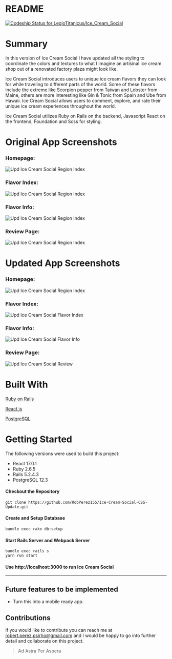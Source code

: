 # README
[![Codeship Status for LegioTitanicus/Ice_Cream_Social](https://app.codeship.com/projects/cafd2db0-ace2-0138-c747-76dd5aede139/status?branch=master)](https://app.codeship.com/projects/403543)


# Summary
In this version of Ice Cream Social I have updated all the styling to coordinate the colors and textures to what I imagine an artisinal ice cream shop out of a renovated factory plaza might look like.  

Ice Cream Social introduces users to unique ice cream flavors they can look for while traveling to different parts of the world. Some of these flavors include the extreme like Scorpion pepper from Taiwan and Lobster from Maine, others are more interesting like Gin & Tonic from Spain and Ube from Hawaii. Ice Cream Social allows users to comment, explore, and rate their unique ice cream experiences throughout the world. 

Ice Cream Social utilizes Ruby on Rails on the backend, Javascript React on the frontend, Foundation and Scss for styling.

# Original App Screenshots
### Homepage:
![Upd Ice Cream Social Region Index](https://i.ibb.co/RjkWBvj/Region-Index-Page.png "Homepage")
### Flavor Index:
![Upd Ice Cream Social Region Index](https://i.ibb.co/vQKzkrj/Flavor-Index-Page.png "Flavor Index")
### Flavor Info:
![Upd Ice Cream Social Region Index](https://i.ibb.co/Z8hDfGV/Flavor-Info-Page.png "Flavor Info")
### Review Page:
![Upd Ice Cream Social Region Index](https://i.ibb.co/7VjcGVh/Review-Page-1.png "Review Page")

# Updated App Screenshots
### Homepage:
![Upd Ice Cream Social Region Index](https://i.ibb.co/Sm89wR2/Upd-Region-Index-Page.png "Homepage")
### Flavor Index:
![Upd Ice Cream Social Flavor Index](https://i.ibb.co/zxY7TBc/Upd-Flavor-Index-Page.png "Flavor Index")
### Flavor Info:
![Upd Ice Cream Social Flavor Info](https://i.ibb.co/02K9LH7/Upd-Flavor-Info-Page.png "Flavor Info")
### Review Page:
![Upd Ice Cream Social Review](https://i.ibb.co/Hxj8Lqq/Upd-Review-Page.png "Review")

# Built With
[Ruby on Rails](https://guides.rubyonrails.org/ "Ruby on Rails Documentation")

[React.js](https://reactjs.org/docs/getting-started.html "React.js Documentation")

[PostgreSQL](https://www.postgresql.org/docs/12/index.html "PostgreSQL Documentation")


# Getting Started
The following versions were used to build this project:

- React 17.0.1
- Ruby 2.6.5
- Rails 5.2.4.3
- PostgreSQL 12.3

#### Checkout the Repository
```
git clone https://github.com/RobPerez155/Ice-Cream-Social-CSS-Update.git
```

#### Create and Setup Database
```
bundle exec rake db:setup
```

#### Start Rails Server and Webpack Server
```
bundle exec rails s
yarn run start
```

#### Use http://localhost:3000 to run Ice Cream Social
---

## Future features to be implemented
- Turn this into a mobile ready app.

## Contributions
If you would like to contribute you can reach me at robert.perez.psirho@gmail.com and I would be happy to go into further detail and collaborate on this project.

>Ad Astra Per Aspera
